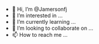 - 👋 Hi, I’m @Jamersonfj
- 👀 I’m interested in ...
- 🌱 I’m currently learning ...
- 💞️ I’m looking to collaborate on ...
- 📫 How to reach me ...

<!---
Jamersonfj/Jamersonfj is a ✨ special ✨ repository because its `README.md` (this file) appears on your GitHub profile.
You can click the Preview link to take a look at your changes.
--->
